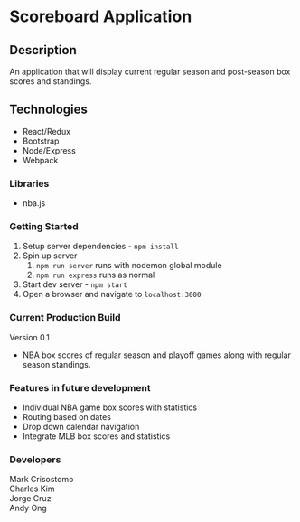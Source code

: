 # Scoreboard Application

## Description
An application that will display current regular season and post-season box scores and standings.

## Technologies
* React/Redux
* Bootstrap
* Node/Express
* Webpack

### Libraries
* nba.js

### Getting Started
1. Setup server dependencies - `npm install`
2. Spin up server
    1. `npm run server` runs with nodemon global module
    2. `npm run express` runs as normal
3. Start dev server  - `npm start`
4. Open a browser and navigate to `localhost:3000`

### Current Production Build
Version 0.1
* NBA  box scores of regular season and playoff games along with regular season standings.

### Features in future development
* Individual NBA game box scores with statistics
* Routing based on dates
* Drop down calendar navigation
* Integrate MLB box scores and statistics

### Developers
Mark Crisostomo  
Charles Kim  
Jorge Cruz  
Andy Ong